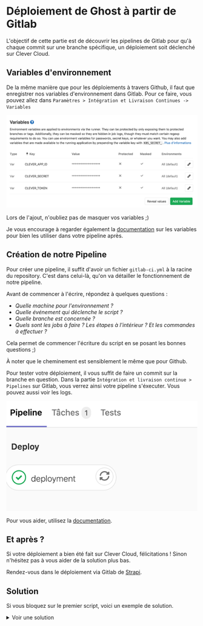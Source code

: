 # Déploiement de Ghost à partir de Gitlab

L'objectif de cette partie est de découvrir les pipelines de Gitlab pour qu'à chaque commit sur une branche spécifique, un déploiement soit déclenché sur Clever Cloud. 

## Variables d'environnement

De la même manière que pour les déploiements à travers Github, il faut que enregistrer nos variables d'environnement dans Gitlab. Pour ce faire, vous pouvez allez dans `Paramètres > Intégration et Livraison Continues -> Variables`

![Image](/images/secrets-gitlab.png)

Lors de l'ajout, n'oubliez pas de masquer vos variables ;)

Je vous encourage à regarder également la [documentation](https://gitlab.com/help/ci/variables/README) sur les variables pour bien les utiliser dans votre pipeline après.


## Création de notre Pipeline

Pour créer une pipeline, il suffit d'avoir un fichier `gitlab-ci.yml` à la racine du repository. C'est dans celui-là, qu'on va détailler le fonctionnement de notre pipeline. 

Avant de commencer à l'écrire, répondez à quelques questions : 

- *Quelle machine pour l'environnement ?*
- *Quelle événement qui déclenche le script ?*
- *Quelle branche est concernée ?* 
- *Quels sont les jobs à faire ? Les étapes à l'intérieur ? Et les commandes à effectuer ?*

Cela permet de commencer l'écriture du script en se posant les bonnes questions ;) 

À noter que le cheminement est sensiblement le même que pour Github.

Pour tester votre déploiement, il vous suffit de faire un commit sur la branche en question. Dans la partie `Intégration et livraison continue > Pipelines` sur Gitlab, vous verrez ainsi votre pipeline s'éxecuter. Vous pouvez aussi voir les logs. 

![Image](/images/pipeline-1.png)

Pour vous aider, utilisez la [documentation](https://gitlab.com/help/ci/README.md). 

## Et après ? 

Si votre déploiement a bien été fait sur Clever Cloud, félicitations ! Sinon n'hésitez pas à vous aider de la solution plus bas. 

Rendez-vous dans le déploiement via Gitlab de [Strapi](strapi.md).

## Solution

Si vous bloquez sur le premier script, voici un exemple de solution. 

<details>
  <summary>Voir une solution</summary>
  
  ````yml 
# On va utiliser un environnement avec node
image: node:12.16.1

# On déclare nos stages
stages:
  - deploy

# On créé notre stage deployment
deployment:
  stage: deploy

  # On donne un nom à notre environnement
  environment:
    name: production

  # On précise quelle branche
  only:
    - production

  # Installation de Clever Tools et déploiement
  script: |
    npm install -g clever-tools
    clever login --token $CLEVER_TOKEN --secret $CLEVER_SECRET
    clever link $CLEVER_APP_ID --alias ubeers-ghost
    clever deploy --force

  ````
</details>

